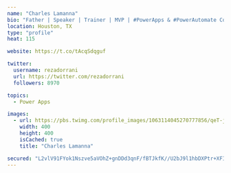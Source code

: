 ```yaml
---
name: "Charles Lamanna"
bio: "Father | Speaker | Trainer | MVP | #PowerApps & #PowerAutomate Community Super User | YouTuber Right-pointing triangle http://youtube.com/c/rezadorrani | Learn - Share - Clockwise rightwards and leftwards open circle arrows"
location: Houston, TX
type: "profile"
heat: 115

website: https://t.co/tAcqSdqguf

twitter:
  username: rezadorrani
  url: https://twitter.com/rezadorrani
  followers: 8970

topics:
  - Power Apps

images:
  - url: https://pbs.twimg.com/profile_images/1063114045270777856/qeT-jpWr_400x400.jpg
    width: 400
    height: 400
    isCached: true
    title: "Charles Lamanna"

secured: "L2vlV91FYok1Nszve5aVOhZ+gnDDd3qnF/fBTJkfK//U2bJ9l1hbDXPtr+XFIJ1IEkV0NdQkioLZbQNruP31mfaNhvuzLCIKvhoNQOe/tOYINMUVzffeOuZa4ULP6t3aW/YGOvTxRw1s6FYKHpWSB03neoA8JBFl4M1GHUKckPAt/UqpJNbmAfo/49qJfw4sHDM5EFQPkUtHyAuv/c77XmoGeBFh5H1os3dvQRaotN3KPyFeJ7dTHkXQ1t3Zr1LNw0JttHiCfQk2paYvZDKz9hHU53Pxr0jo71qljELcSbNwuqY/vLjqm3wCaMqwq9FXLecP11YysYMnBW+lCiyHyy/A3scmNuCy2GOFmFUnzHr/iI2ttP2064a2FyIgU6wj03G7GbPu7hh0QBuYWgjYZfBuIrvOjWy/Hw5O3bsbvKo=;WWa9JXtz1UjKNVM9DuGTNA=="
---
```


